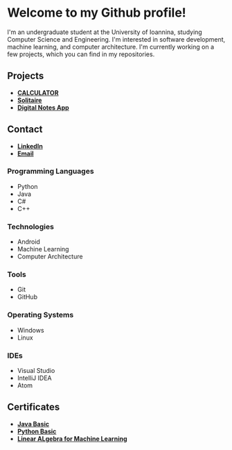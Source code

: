 # Welcome to my Github profile!
I'm an undergraduate student at the University of Ioannina, studying Computer Science and Engineering. I'm interested in software development, machine learning, and computer architecture. I'm currently working on a few projects, which you can find in my repositories.

## Projects
- [**CALCULATOR**]()
- [**Solitaire**]()
- [**Digital Notes App**]()

## Contact
- [**LinkedIn**](https://www.linkedin.com/in/charilaoschatz/)
- [**Email**](mailto:harrychatz5@gmail.com)

### Programming Languages
- Python
- Java
- C#
- C++

### Technologies
- Android
- Machine Learning
- Computer Architecture

### Tools
- Git
- GitHub

### Operating Systems
- Windows
- Linux

### IDEs
- Visual Studio
- IntelliJ IDEA
- Atom

## Certificates
- [**Java Basic**](https://www.hackerrank.com/certificates/402af755da2d)
- [**Python Basic**](https://www.hackerrank.com/certificates/17c8f0a8f556)
- [**Linear ALgebra for Machine Learning**](https://www.coursera.org/account/accomplishments/certificate/NDXYMZFMPLTY)
<!---
Hanocybous/Hanocybous is a ✨ special ✨ repository because its `README.md` (this file) appears on your GitHub profile.
You can click the Preview link to take a look at your changes.
--->
